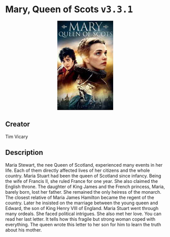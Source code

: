 
# Mary, Queen of Scots <kbd>v3.3.1</kbd>

<center>
  <img src="./cover-1024.jpg"/>
</center>

## Creator
Tim Vicary

## Description
Maria Stewart, the nee Queen of Scotland, experienced many events in her life. Each of them directly affected lives of her citizens and the whole country. Maria Stuart had been the queen of Scotland since infancy. Being the wife of Francis II, she ruled France for one year. She also claimed the English throne. The daughter of King James and the French princess, Maria, barely born, lost her father. She remained the only heiress of the monarch. The closest relative of Maria James Hamilton became the regent of the country. Later he insisted on the marriage between the young queen and Edward, the son of King Henry VIII of England. Maria Stuart went through many ordeals. She faced political intrigues. She also met her love. You can read her last letter. It tells how this fragile but strong woman coped with everything. The queen wrote this letter to her son for him to learn the truth about his mother.
